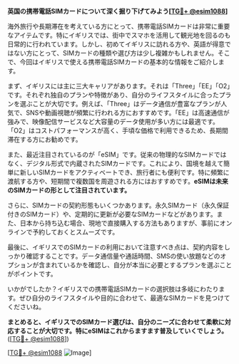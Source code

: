 **英国の携帯電話SIMカードについて深く掘り下げてみよう[[TG💪+ @esim1088](https://t.me/s/esim1088)]**

海外旅行や長期滞在を考えている方にとって、携帯電話SIMカードは非常に重要なアイテムです。特にイギリスでは、街中でスマホを活用して観光地を回るのも日常的に行われています。しかし、初めてイギリスに訪れる方や、英語が得意ではない方にとって、SIMカードの種類や選び方は少し複雑かもしれません。そこで、今回はイギリスで使える携帯電話SIMカードの基本的な情報をご紹介します。

まず、イギリスには主に三大キャリアがあります。それは「Three」「EE」「O2」です。それぞれ独自のプランや特徴があり、自分のライフスタイルに合ったプランを選ぶことが大切です。例えば、「Three」はデータ通信が豊富なプランが人気で、SNSや動画視聴が頻繁に行われる方におすすめです。「EE」は高速通信が強みで、映像配信サービスなど大容量のデータ使用が多い方には最適です。「O2」はコストパフォーマンスが高く、手頃な価格で利用できるため、長期間滞在する方にお勧めです。

また、最近注目されているのが「eSIM」です。従来の物理的なSIMカードではなく、デジタル形式で内蔵されたSIMカードです。これにより、国境を越えて簡単に新しいSIMカードをアクティベートでき、旅行者にも便利です。特に頻繁に渡航する方や、短期間で複数国を周遊される方にはおすすめです。**eSIMは未来のSIMカードの形として注目されています。**

さらに、SIMカードの契約形態もいくつかあります。永久SIMカード（永久保証付きのSIMカード）や、定期的に更新が必要なSIMカードなどがあります。また、日本から持ち込む場合、現地で直接購入する方法もありますが、事前にオンラインで予約しておくとスムーズです。

最後に、イギリスでのSIMカードの利用において注意すべき点は、契約内容をしっかり確認することです。データ通信量や通話時間、SMSの使い放題などのオプションが含まれているかを確認し、自分が本当に必要とするプランを選ぶことがポイントです。

いかがでしたか？イギリスでの携帯電話SIMカードの選択肢は多岐にわたります。ぜひ自分のライフスタイルや目的に合わせて、最適なSIMカードを見つけてくださいね。

**まとめると、イギリスでのSIMカード選びは、自分のニーズに合わせて柔軟に対応することが大切です。特にeSIMはこれからますます普及していくでしょう。**([[TG💪+ @esim1088](https://t.me/s/esim1088)])

[[TG💪+ @esim1088](https://t.me/s/esim1088) ![Image](https://i.postimg.cc/Y0z9fWf4/image.png)]